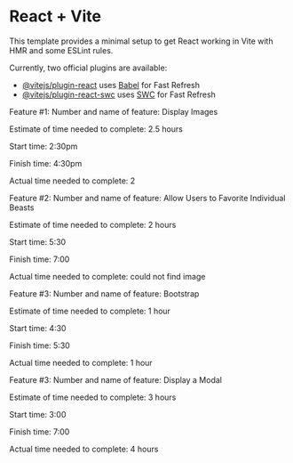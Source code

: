 # React + Vite

This template provides a minimal setup to get React working in Vite with HMR and some ESLint rules.

Currently, two official plugins are available:

- [@vitejs/plugin-react](https://github.com/vitejs/vite-plugin-react/blob/main/packages/plugin-react/README.md) uses [Babel](https://babeljs.io/) for Fast Refresh
- [@vitejs/plugin-react-swc](https://github.com/vitejs/vite-plugin-react-swc) uses [SWC](https://swc.rs/) for Fast Refresh

Feature #1:
Number and name of feature:  Display Images

Estimate of time needed to complete: 2.5 hours

Start time: 2:30pm 

Finish time: 4:30pm

Actual time needed to complete: 2


Feature #2:
Number and name of feature:  Allow Users to Favorite Individual Beasts

Estimate of time needed to complete: 2 hours

Start time: 5:30

Finish time: 7:00

Actual time needed to complete: could not find image

Feature #3:
Number and name of feature:  Bootstrap

Estimate of time needed to complete: 1 hour

Start time: 4:30

Finish time: 5:30

Actual time needed to complete: 1 hour

Feature #3:
Number and name of feature: Display a Modal

Estimate of time needed to complete: 3 hours

Start time: 3:00

Finish time: 7:00

Actual time needed to complete: 4 hours